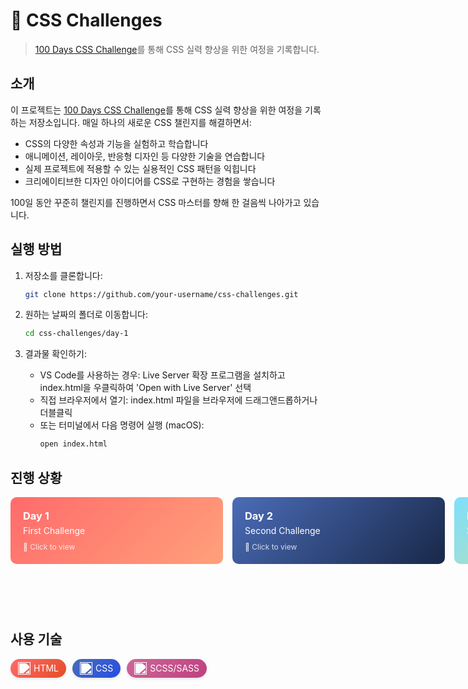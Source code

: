 # 🎨 CSS Challenges

> [100 Days CSS Challenge](https://100dayscss.com)를 통해 CSS 실력 향상을 위한 여정을 기록합니다.

## 소개

이 프로젝트는 [100 Days CSS Challenge](https://100dayscss.com)를 통해 CSS 실력 향상을 위한 여정을 기록하는 저장소입니다. 매일 하나의 새로운 CSS 챌린지를 해결하면서:

- CSS의 다양한 속성과 기능을 실험하고 학습합니다
- 애니메이션, 레이아웃, 반응형 디자인 등 다양한 기술을 연습합니다
- 실제 프로젝트에 적용할 수 있는 실용적인 CSS 패턴을 익힙니다
- 크리에이티브한 디자인 아이디어를 CSS로 구현하는 경험을 쌓습니다

100일 동안 꾸준히 챌린지를 진행하면서 CSS 마스터를 향해 한 걸음씩 나아가고 있습니다.

## 실행 방법

1. 저장소를 클론합니다:

   ```bash
   git clone https://github.com/your-username/css-challenges.git
   ```

2. 원하는 날짜의 폴더로 이동합니다:

   ```bash
   cd css-challenges/day-1
   ```

3. 결과물 확인하기:
   - VS Code를 사용하는 경우: Live Server 확장 프로그램을 설치하고 index.html을 우클릭하여 'Open with Live Server' 선택
   - 직접 브라우저에서 열기: index.html 파일을 브라우저에 드래그앤드롭하거나 더블클릭
   - 또는 터미널에서 다음 명령어 실행 (macOS):
     ```bash
     open index.html
     ```

## 진행 상황

<div style="display: flex; gap: 15px;">
  <a href="https://codepen.io/why-ru-plum/pen/KwKeZez" style="text-decoration: none;">
    <div style="background: linear-gradient(135deg, #FF6B6B, #FFA07A); padding: 20px; border-radius: 10px; color: white; transition: transform 0.2s; width: 300px;">
      <h3 style="margin: 0;">Day 1</h3>
      <p style="margin: 5px 0 0 0;">First Challenge</p>
      <div style="margin-top: 10px; font-size: 12px; opacity: 0.8;">🎨 Click to view</div>
    </div>
  </a>

  <a href="https://codepen.io/why-ru-plum/pen/JojmgLG" style="text-decoration: none;">
    <div style="background: linear-gradient(135deg, #4B6CB7, #182848); padding: 20px; border-radius: 10px; color: white; transition: transform 0.2s; width: 300px;">
      <h3 style="margin: 0;">Day 2</h3>
      <p style="margin: 5px 0 0 0;">Second Challenge</p>
      <div style="margin-top: 10px; font-size: 12px; opacity: 0.8;">🎨 Click to view</div>
    </div>
  </a>

  <a href="https://codepen.io/why-ru-plum/pen/OPJBKQQ?editors=1100" style="text-decoration: none;">
    <div style="background: linear-gradient(135deg, #7ddffc, #f0de75); padding: 20px; border-radius: 10px; color: white; transition: transform 0.2s; width: 300px;">
      <h3 style="margin: 0;">Day 3</h3>
      <p style="margin: 5px 0 0 0;">Second Challenge</p>
      <div style="margin-top: 10px; font-size: 12px; opacity: 0.8;">🎨 Click to view</div>
    </div>
  </a>

  <div style="background: linear-gradient(135deg, #E0E0E0, #BDBDBD); padding: 20px; border-radius: 10px; color: #666; width: 300px;">
    <h3 style="margin: 0;">Coming Soon</h3>
    <p style="margin: 5px 0 0 0;">More challenges ahead!</p>
    <div style="margin-top: 10px; font-size: 12px; opacity: 0.8;">⏳ Stay tuned</div>
  </div>
</div>

## 사용 기술

<div style="display: flex; gap: 10px; flex-wrap: wrap;">
  <span style="display: inline-flex; align-items: center; background: linear-gradient(135deg, #FF6B6B, #E44D26); color: white; padding: 5px 12px; border-radius: 15px; font-size: 14px; box-shadow: 0 2px 4px rgba(0,0,0,0.1);">
    <img src="https://cdn.jsdelivr.net/gh/devicons/devicon/icons/html5/html5-plain-wordmark.svg" width="20" height="20" style="margin-right: 5px; filter: brightness(0) invert(1);"> HTML
  </span>
  <span style="display: inline-flex; align-items: center; background: linear-gradient(135deg, #4B6CB7, #264DE4); color: white; padding: 5px 12px; border-radius: 15px; font-size: 14px; box-shadow: 0 2px 4px rgba(0,0,0,0.1);">
    <img src="https://cdn.jsdelivr.net/gh/devicons/devicon/icons/css3/css3-plain-wordmark.svg" width="20" height="20" style="margin-right: 5px; filter: brightness(0) invert(1);"> CSS
  </span>
  <span style="display: inline-flex; align-items: center; background: linear-gradient(135deg, #CD6799, #BF4080); color: white; padding: 5px 12px; border-radius: 15px; font-size: 14px; box-shadow: 0 2px 4px rgba(0,0,0,0.1);">
    <img src="https://cdn.jsdelivr.net/gh/devicons/devicon/icons/sass/sass-original.svg" width="20" height="20" style="margin-right: 5px; filter: brightness(0) invert(1);"> SCSS/SASS
  </span>
</div>
